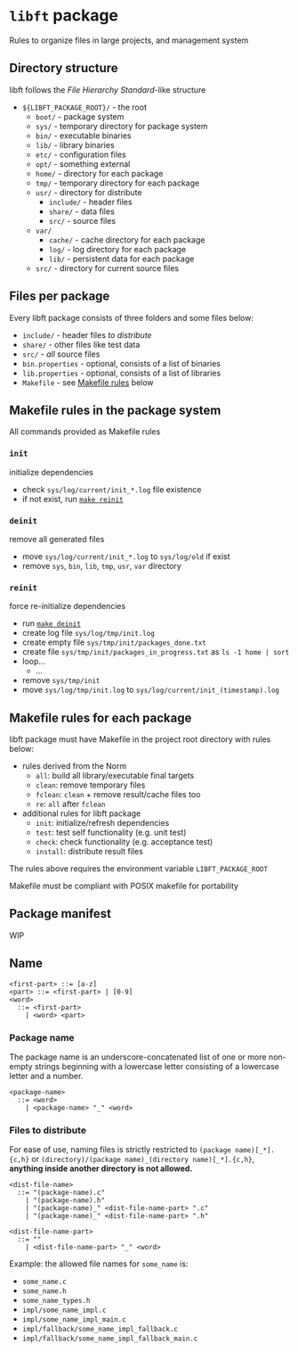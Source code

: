 # `libft` package

Rules to organize files in large projects, and management system

## Directory structure

libft follows the _File Hierarchy Standard_-like structure

- `${LIBFT_PACKAGE_ROOT}/` - the root
  - `boot/` - package system
  - `sys/` - temporary directory for package system
  - `bin/` - executable binaries
  - `lib/` - library binaries
  - `etc/` - configuration files
  - `opt/` - something external
  - `home/` - directory for each package
  - `tmp/` - temporary directory for each package
  - `usr/` - directory for distribute
    - `include/` - header files
    - `share/` - data files
    - `src/` - source files
  - `var/`
    - `cache/` - cache directory for each package
    - `log/` - log directory for each package
    - `lib/` - persistent data for each package
  - `src/` - directory for current source files

## Files per package

Every libft package consists of three folders and some files below:

- `include/` - header files _to distribute_
- `share/` - other files like test data
- `src/` - _all_ source files
- `bin.properties` - optional, consists of a list of binaries
- `lib.properties` - optional, consists of a list of libraries
- `Makefile` - see [Makefile rules](#makefile-rules-for-each-package) below

## Makefile rules in the package system

All commands provided as Makefile rules

### `init`

initialize dependencies

- check `sys/log/current/init_*.log` file existence
- if not exist, run [`make reinit`](#reinit)

### `deinit`

remove all generated files

- move `sys/log/current/init_*.log` to `sys/log/old` if exist
- remove `sys`, `bin`, `lib`, `tmp`, `usr`, `var` directory

### `reinit`

force re-initialize dependencies

- run [`make deinit`](#deinit)
- create log file `sys/log/tmp/init.log`
- create empty file `sys/tmp/init/packages_done.txt`
- create file `sys/tmp/init/packages_in_progress.txt` as `ls -1 home | sort`
- loop...
  - ...
- remove `sys/tmp/init`
- move `sys/log/tmp/init.log` to `sys/log/current/init_(timestamp).log`

## Makefile rules for each package

libft package must have Makefile in the project root directory with rules below:

- rules derived from the Norm
  - `all`: build all library/executable final targets
  - `clean`: remove temporary files
  - `fclean`: `clean` + remove result/cache files too
  - `re`: `all` after `fclean`
- additional rules for libft package
  - `init`: initialize/refresh dependencies
  - `test`: test self functionality (e.g. unit test)
  - `check`: check functionality (e.g. acceptance test)
  - `install`: distribute result files

The rules above requires the environment variable `LIBFT_PACKAGE_ROOT`

Makefile must be compliant with POSIX makefile for portability

## Package manifest

WIP

## Name

```bnf
<first-part> ::= [a-z]
<part> ::= <first-part> | [0-9]
<word>
  ::= <first-part>
    | <word> <part>
```

### Package name

The package name is an underscore-concatenated list of one or more non-empty strings beginning with a lowercase letter consisting of a lowercase letter and a number.

```bnf
<package-name>
  ::= <word>
    | <package-name> "_" <word>
```

### Files to distribute

For ease of use, naming files is strictly restricted to `(package name)[_*].{c,h}` or `(directory)/(package name)_(directory name)[_*].{c,h}`, **anything inside another directory is not allowed.**

```bnf
<dist-file-name>
  ::= "(package-name).c"
    | "(package-name).h"
    | "(package-name)_" <dist-file-name-part> ".c"
    | "(package-name)_" <dist-file-name-part> ".h"

<dist-file-name-part>
  ::= ""
    | <dist-file-name-part> "_" <word>
```

Example: the allowed file names for `some_name` is:

- `some_name.c`
- `some_name.h`
- `some_name_types.h`
- `impl/some_name_impl.c`
- `impl/some_name_impl_main.c`
- `impl/fallback/some_name_impl_fallback.c`
- `impl/fallback/some_name_impl_fallback_main.c`
